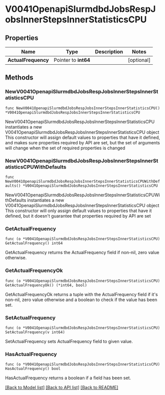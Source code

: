 # V0041OpenapiSlurmdbdJobsRespJobsInnerStepsInnerStatisticsCPU

## Properties

Name | Type | Description | Notes
------------ | ------------- | ------------- | -------------
**ActualFrequency** | Pointer to **int64** |  | [optional] 

## Methods

### NewV0041OpenapiSlurmdbdJobsRespJobsInnerStepsInnerStatisticsCPU

`func NewV0041OpenapiSlurmdbdJobsRespJobsInnerStepsInnerStatisticsCPU() *V0041OpenapiSlurmdbdJobsRespJobsInnerStepsInnerStatisticsCPU`

NewV0041OpenapiSlurmdbdJobsRespJobsInnerStepsInnerStatisticsCPU instantiates a new V0041OpenapiSlurmdbdJobsRespJobsInnerStepsInnerStatisticsCPU object
This constructor will assign default values to properties that have it defined,
and makes sure properties required by API are set, but the set of arguments
will change when the set of required properties is changed

### NewV0041OpenapiSlurmdbdJobsRespJobsInnerStepsInnerStatisticsCPUWithDefaults

`func NewV0041OpenapiSlurmdbdJobsRespJobsInnerStepsInnerStatisticsCPUWithDefaults() *V0041OpenapiSlurmdbdJobsRespJobsInnerStepsInnerStatisticsCPU`

NewV0041OpenapiSlurmdbdJobsRespJobsInnerStepsInnerStatisticsCPUWithDefaults instantiates a new V0041OpenapiSlurmdbdJobsRespJobsInnerStepsInnerStatisticsCPU object
This constructor will only assign default values to properties that have it defined,
but it doesn't guarantee that properties required by API are set

### GetActualFrequency

`func (o *V0041OpenapiSlurmdbdJobsRespJobsInnerStepsInnerStatisticsCPU) GetActualFrequency() int64`

GetActualFrequency returns the ActualFrequency field if non-nil, zero value otherwise.

### GetActualFrequencyOk

`func (o *V0041OpenapiSlurmdbdJobsRespJobsInnerStepsInnerStatisticsCPU) GetActualFrequencyOk() (*int64, bool)`

GetActualFrequencyOk returns a tuple with the ActualFrequency field if it's non-nil, zero value otherwise
and a boolean to check if the value has been set.

### SetActualFrequency

`func (o *V0041OpenapiSlurmdbdJobsRespJobsInnerStepsInnerStatisticsCPU) SetActualFrequency(v int64)`

SetActualFrequency sets ActualFrequency field to given value.

### HasActualFrequency

`func (o *V0041OpenapiSlurmdbdJobsRespJobsInnerStepsInnerStatisticsCPU) HasActualFrequency() bool`

HasActualFrequency returns a boolean if a field has been set.


[[Back to Model list]](../README.md#documentation-for-models) [[Back to API list]](../README.md#documentation-for-api-endpoints) [[Back to README]](../README.md)


